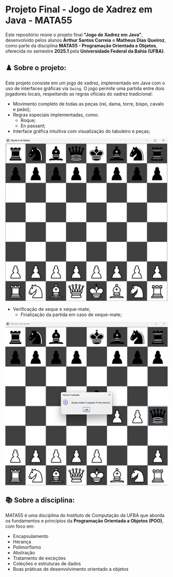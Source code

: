 # Projeto Final - Jogo de Xadrez em Java - MATA55

Este repositório reúne o projeto final **"Jogo de Xadrez em Java"**, desenvolvido pelos alunos **Arthur Santos Correia** e **Matheus Dias Queiroz**, como parte da disciplina **MATA55 - Programação Orientada a Objetos**, oferecida no semestre **2025.1** pela **Universidade Federal da Bahia (UFBA)**.


## ♟️ Sobre o projeto:

Este projeto consiste em um jogo de xadrez, implementado em Java com o uso de interfaces gráficas via `Swing`. O jogo permite uma partida entre dois jogadores locais, respeitando as regras oficiais do xadrez tradicional:

- Movimento completo de todas as peças (rei, dama, torre, bispo, cavalo e peão);
- Regras especiais implementadas, como:
  - Roque;
  - En passant;
- Interface gráfica intuitiva com visualização do tabuleiro e peças;

![Tela do Tabuleiro](inicio.png)
- Verificação de xeque e xeque-mate;
  - Finalização da partida em caso de xeque-mate;

![Tela do Xeque-Mate](xequemate.png)

## 📚 Sobre a disciplina:

MATA55 é uma disciplina do Instituto de Computação da UFBA que aborda os fundamentos e princípios da **Programação Orientada a Objetos (POO)**, com foco em:

- Encapsulamento  
- Herança  
- Polimorfismo  
- Abstração  
- Tratamento de exceções  
- Coleções e estruturas de dados  
- Boas práticas de desenvolvimento orientado a objetos
